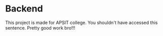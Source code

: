 # Backend

This project is made for APSIT college. You shouldn't have accessed this sentence. Pretty good work bro!!!
